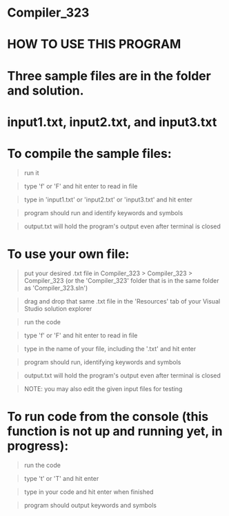 # Compiler_323

# HOW TO USE THIS PROGRAM

# Three sample files are in the folder and solution. 
# input1.txt, input2.txt, and input3.txt
# To compile the sample files:

>run it 

>type 'f' or 'F' and hit enter to read in file

>type in 'input1.txt' or 'input2.txt' or 'input3.txt' and hit enter

>program should run and identify keywords and symbols

>output.txt will hold the program's output even after terminal is closed

# To use your own file:

>put your desired .txt file in Compiler_323 > Compiler_323 > Compiler_323 (or the 'Compiler_323' folder that is in the same folder as 'Compiler_323.sln')

>drag and drop that same .txt file in the 'Resources' tab of your Visual Studio solution explorer

>run the code

>type 'f' or 'F' and hit enter to read in file

>type in the name of your file, including the '.txt' and hit enter

>program should run, identifying keywords and symbols

>output.txt will hold the program's output even after terminal is closed

>NOTE: you may also edit the given input files for testing

# To run code from the console (this function is not up and running yet, in progress):

>run the code

>type 't' or 'T' and hit enter

>type in your code and hit enter when finished

>program should output keywords and symbols
